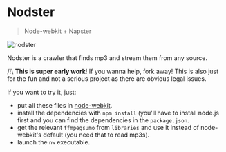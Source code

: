 Nodster
=======
> Node-webkit + Napster

![nodster](http://i.imgur.com/6hWLBl0.png)

Nodster is a crawler that finds mp3 and stream them from any source.

/!\ **This is super early work**! If you wanna help, fork away!
This is also just for the fun and not a serious project as there are obvious legal issues.

If you want to try it, just:
* put all these files in [node-webkit](https://github.com/rogerwang/node-webkit).
* install the dependencies with `npm install` (you'll have to install node.js first and you can find the dependencies in the `package.json`.
* get the relevant `ffmpegsumo` from `libraries` and use it instead of node-webkit's default (you need that to read mp3s).
* launch the `nw` executable.
